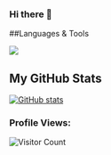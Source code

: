 ### Hi there 👋
##Languages & Tools 

![](https://img.shields.io/badge/OS-Linux-informational?style=flat&logo=Linux&logoColor=white&color=2bbc8a)

## My GitHub Stats
[![GitHub stats](https://github-readme-stats.vercel.app/api?username=clarion22&theme=nightowl&show_icons=false)](https://github.com/anuraghazra/github-readme-stats)

### Profile Views:<br>
![Visitor Count](https://profile-counter.glitch.me/clarion22/count.svg)



<!--
**clarion22/Clarion22** is a ✨ _special_ ✨ repository because its `README.md` (this file) appears on your GitHub profile.

Here are some ideas to get you started:

- 🔭 I’m currently working on ...
- 🌱 I’m currently learning ...
- 👯 I’m looking to collaborate on ...
- 🤔 I’m looking for help with ...
- 💬 Ask me about ...
- 📫 How to reach me: ...
- 😄 Pronouns: ...
- ⚡ Fun fact: ...
-->
